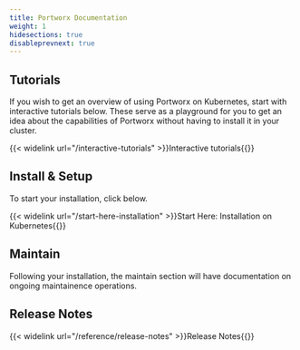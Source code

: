 ```yaml
---
title: Portworx Documentation
weight: 1
hidesections: true
disableprevnext: true
---
```


## Tutorials

If you wish to get an overview of using Portworx on Kubernetes, start with interactive tutorials below. These serve as a playground for you to get an idea about the capabilities of Portworx without having to install it in your cluster.

{{< widelink url="/interactive-tutorials" >}}Interactive tutorials{{</widelink>}}

## Install & Setup

To start your installation, click below.

{{< widelink url="/start-here-installation" >}}Start Here: Installation on Kubernetes{{</widelink>}}

## Maintain

Following your installation, the maintain section will have documentation on ongoing maintainence operations.

## Release Notes

{{< widelink url="/reference/release-notes" >}}Release Notes{{</widelink>}}
